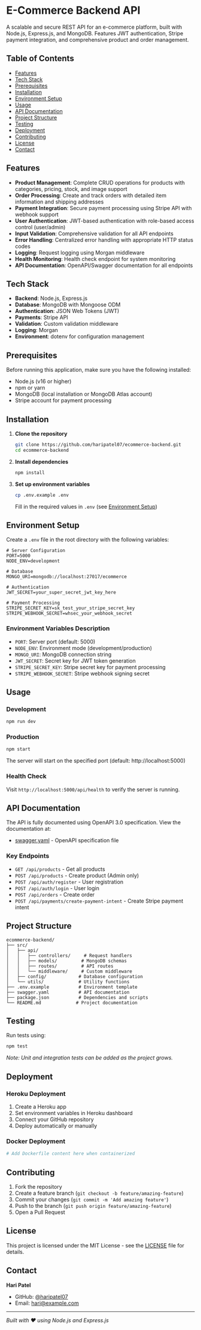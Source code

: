 # E-Commerce Backend API

A scalable and secure REST API for an e-commerce platform, built with Node.js, Express.js, and MongoDB. Features JWT authentication, Stripe payment integration, and comprehensive product and order management.

## Table of Contents

- [Features](#features)
- [Tech Stack](#tech-stack)
- [Prerequisites](#prerequisites)
- [Installation](#installation)
- [Environment Setup](#environment-setup)
- [Usage](#usage)
- [API Documentation](#api-documentation)
- [Project Structure](#project-structure)
- [Testing](#testing)
- [Deployment](#deployment)
- [Contributing](#contributing)
- [License](#license)
- [Contact](#contact)

## Features

- **Product Management**: Complete CRUD operations for products with categories, pricing, stock, and image support
- **Order Processing**: Create and track orders with detailed item information and shipping addresses
- **Payment Integration**: Secure payment processing using Stripe API with webhook support
- **User Authentication**: JWT-based authentication with role-based access control (user/admin)
- **Input Validation**: Comprehensive validation for all API endpoints
- **Error Handling**: Centralized error handling with appropriate HTTP status codes
- **Logging**: Request logging using Morgan middleware
- **Health Monitoring**: Health check endpoint for system monitoring
- **API Documentation**: OpenAPI/Swagger documentation for all endpoints

## Tech Stack

- **Backend**: Node.js, Express.js
- **Database**: MongoDB with Mongoose ODM
- **Authentication**: JSON Web Tokens (JWT)
- **Payments**: Stripe API
- **Validation**: Custom validation middleware
- **Logging**: Morgan
- **Environment**: dotenv for configuration management

## Prerequisites

Before running this application, make sure you have the following installed:

- Node.js (v16 or higher)
- npm or yarn
- MongoDB (local installation or MongoDB Atlas account)
- Stripe account for payment processing

## Installation

1. **Clone the repository**
   ```bash
   git clone https://github.com/haripatel07/ecommerce-backend.git
   cd ecommerce-backend
   ```

2. **Install dependencies**
   ```bash
   npm install
   ```

3. **Set up environment variables**
   ```bash
   cp .env.example .env
   ```
   Fill in the required values in `.env` (see [Environment Setup](#environment-setup))

## Environment Setup

Create a `.env` file in the root directory with the following variables:

```env
# Server Configuration
PORT=5000
NODE_ENV=development

# Database
MONGO_URI=mongodb://localhost:27017/ecommerce

# Authentication
JWT_SECRET=your_super_secret_jwt_key_here

# Payment Processing
STRIPE_SECRET_KEY=sk_test_your_stripe_secret_key
STRIPE_WEBHOOK_SECRET=whsec_your_webhook_secret
```

### Environment Variables Description

- `PORT`: Server port (default: 5000)
- `NODE_ENV`: Environment mode (development/production)
- `MONGO_URI`: MongoDB connection string
- `JWT_SECRET`: Secret key for JWT token generation
- `STRIPE_SECRET_KEY`: Stripe secret key for payment processing
- `STRIPE_WEBHOOK_SECRET`: Stripe webhook signing secret

## Usage

### Development
```bash
npm run dev
```

### Production
```bash
npm start
```

The server will start on the specified port (default: http://localhost:5000)

### Health Check
Visit `http://localhost:5000/api/health` to verify the server is running.

## API Documentation

The API is fully documented using OpenAPI 3.0 specification. View the documentation at:
- [swagger.yaml](./swagger.yaml) - OpenAPI specification file

### Key Endpoints

- `GET /api/products` - Get all products
- `POST /api/products` - Create product (Admin only)
- `POST /api/auth/register` - User registration
- `POST /api/auth/login` - User login
- `POST /api/orders` - Create order
- `POST /api/payments/create-payment-intent` - Create Stripe payment intent

## Project Structure

```
ecommerce-backend/
├── src/
│   ├── api/
│   │   ├── controllers/     # Request handlers
│   │   ├── models/         # MongoDB schemas
│   │   ├── routes/         # API routes
│   │   └── middleware/     # Custom middleware
│   ├── config/            # Database configuration
│   └── utils/             # Utility functions
├── .env.example           # Environment template
├── swagger.yaml           # API documentation
├── package.json           # Dependencies and scripts
└── README.md             # Project documentation
```

## Testing

Run tests using:
```bash
npm test
```

*Note: Unit and integration tests can be added as the project grows.*

## Deployment

### Heroku Deployment
1. Create a Heroku app
2. Set environment variables in Heroku dashboard
3. Connect your GitHub repository
4. Deploy automatically or manually

### Docker Deployment
```dockerfile
# Add Dockerfile content here when containerized
```

## Contributing

1. Fork the repository
2. Create a feature branch (`git checkout -b feature/amazing-feature`)
3. Commit your changes (`git commit -m 'Add amazing feature'`)
4. Push to the branch (`git push origin feature/amazing-feature`)
5. Open a Pull Request

## License

This project is licensed under the MIT License - see the [LICENSE](LICENSE) file for details.

## Contact

**Hari Patel**
- GitHub: [@haripatel07](https://github.com/haripatel07)
- Email: hari@example.com

---

*Built with ❤️ using Node.js and Express.js*